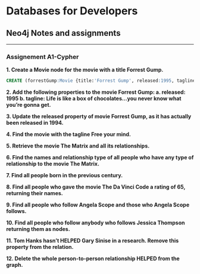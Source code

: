 # Databases for Developers

## Neo4j Notes and assignments
_____

### Assignement A1-Cypher

**1. Create a Movie node for the movie with a title Forrest Gump.**
```SQL
CREATE (forrestGump:Movie {title:'Forrest Gump', released:1995, tagline:'Life is like a box of chocolates…you never know what you’re gonna get'})
```

**2. Add the following properties to the movie Forrest Gump:
  a. released: 1995
  b. tagline: Life is like a box of chocolates…you never know what you’re gonna get.**

**3. Update the released property of movie Forrest Gump, as it has actually been
released in 1994.**

**4. Find the movie with the tagline Free your mind.**

**5. Retrieve the movie The Matrix and all its relationships.**

**6. Find the names and relationship type of all people who have any type of relationship
to the movie The Matrix.**

**7. Find all people born in the previous century.**

**8. Find all people who gave the movie The Da Vinci Code a rating of 65, returning their
names.**

**9. Find all people who follow Angela Scope and those who Angela Scope follows.**

**10. Find all people who follow anybody who follows Jessica Thompson returning them as
nodes.**

**11. Tom Hanks hasn’t HELPED Gary Sinise in a research. Remove this property from
the relation.**

**12. Delete the whole person-to-person relationship HELPED from the graph.**
